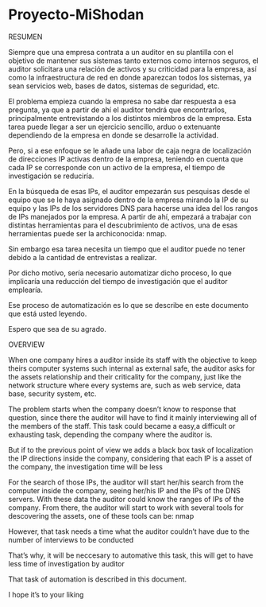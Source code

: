 # Proyecto-MiShodan

RESUMEN

Siempre que una empresa contrata a un auditor en su plantilla con el objetivo de mantener sus sistemas tanto externos como internos seguros, el auditor solicitara una relación de activos y su criticidad para la empresa, así como la infraestructura de red en donde aparezcan todos los sistemas, ya sean servicios web, bases de datos, sistemas de seguridad, etc.

El problema empieza cuando la empresa no sabe dar respuesta a esa pregunta, ya que a partir de ahí el auditor tendrá que encontrarlos, principalmente entrevistando a los distintos miembros de la empresa. Esta tarea puede llegar a ser un ejercicio sencillo, arduo o extenuante dependiendo de la empresa en donde se desarrolle la actividad.

Pero, si a ese enfoque se le añade una labor de caja negra de localización de direcciones IP activas dentro de la empresa, teniendo en cuenta que cada IP se corresponde con un activo de la empresa, el tiempo de investigación se reduciría.

En la búsqueda de esas IPs, el auditor empezarán sus pesquisas desde el equipo que se le haya asignado dentro de la empresa mirando la IP de su equipo y las IPs de los servidores DNS para hacerse una idea del los rangos de IPs manejados por la empresa. A partir de ahí, empezará a trabajar con distintas herramientas para el descubrimiento de activos, una de esas herramientas puede ser la archiconocida: nmap.

Sin embargo esa tarea necesita un tiempo que el auditor puede no tener debido a la cantidad de entrevistas a realizar.

Por dicho motivo, sería necesario automatizar dicho proceso, lo que implicaría una reducción del tiempo de investigación que el auditor emplearía. 

Ese proceso de automatización es lo que se describe en este documento que está usted leyendo.

Espero que sea de su agrado.

OVERVIEW

When one company hires a auditor inside its staff with the objective to keep theirs computer systems such internal as external safe, the auditor asks for the assets relationship and their criticality for the company, just like the network structure where every systems are, such as web service, data base, security system, etc.

The problem starts when the company doesn’t know to response that question, since there the auditor will have to find it mainly interviewing all of the members of the staff. This task could became a easy,a difficult or exhausting task, depending the company where the auditor is.

But if to the previous point of view we adds a black box task of localization the IP directions inside the company, considering that each IP is a asset of the company, the investigation time will be less

For the search of those IPs, the auditor will start her/his search from the computer inside the company, seeing her/his IP and the IPs of the DNS servers. With these data the auditor could know the ranges of IPs of the company. From there, the auditor will start to work with several tools for descovering the assets, one of these tools can be: nmap

However, that task needs a time what the auditor couldn’t have due to the number of interviews to be conducted

That’s why, it will be neccesary to automative this task, this will get to have less time of investigation by auditor

That task of automation is described in this document.

I hope it’s to your liking
